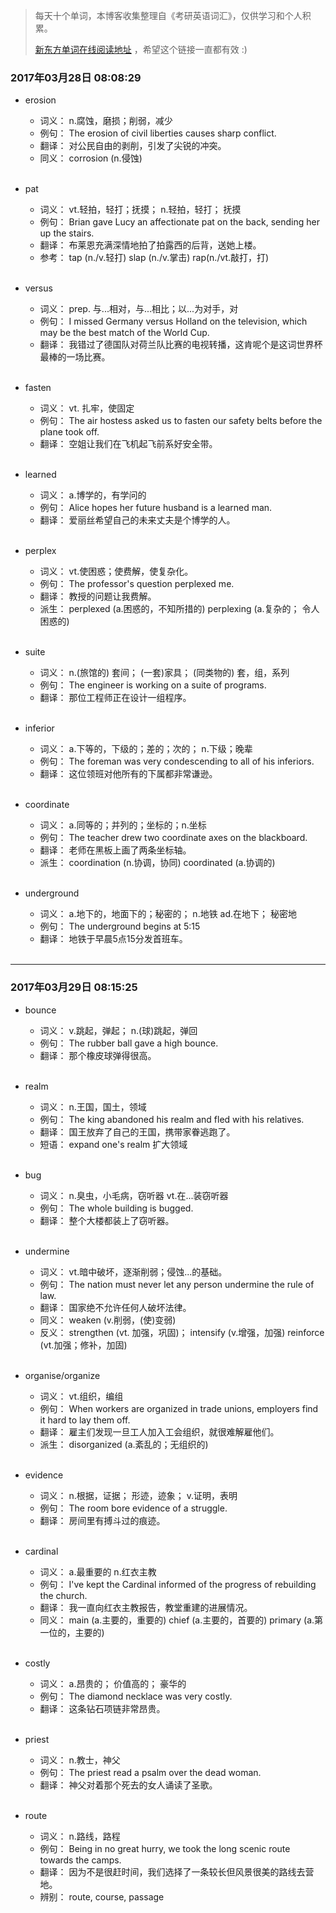 > 每天十个单词，本博客收集整理自《考研英语词汇》，仅供学习和个人积累。
>
> [新东方单词在线阅读地址](http://download.dogwood.com.cn/online/kychlx/iPhone.html) ，希望这个链接一直都有效 :)

### 2017年03月28日 08:08:29

- erosion
  * 词义：  n.腐蚀，磨损；削弱，减少
  * 例句：  The erosion of civil liberties causes sharp conflict.
  * 翻译：  对公民自由的剥削，引发了尖锐的冲突。
  * 同义：  corrosion (n.侵蚀)
  <br>

- pat
  * 词义：  vt.轻拍，轻打；抚摸； n.轻拍，轻打； 抚摸
  * 例句：  Brian gave Lucy an affectionate pat on the back, sending her up the stairs.
  * 翻译：  布莱恩充满深情地拍了拍露西的后背，送她上楼。
  * 参考：  tap (n./v.轻打) slap (n./v.掌击) rap(n./vt.敲打，打)
  <br>

- versus
  * 词义：  prep. 与...相对，与...相比；以...为对手，对
  * 例句：  I missed Germany versus Holland on the television, which may be the best match of the World Cup.
  * 翻译：  我错过了德国队对荷兰队比赛的电视转播，这肯呢个是这词世界杯最棒的一场比赛。
  <br>

- fasten
  * 词义：  vt. 扎牢，使固定
  * 例句：  The air hostess asked us to fasten our safety belts before the plane took off.
  * 翻译：  空姐让我们在飞机起飞前系好安全带。
  <br>

- learned
  * 词义：  a.博学的，有学问的
  * 例句：  Alice hopes her future husband is a learned man.
  * 翻译：  爱丽丝希望自己的未来丈夫是个博学的人。
  <br>

- perplex
  * 词义：  vt.使困惑；使费解，使复杂化。
  * 例句：  The professor's question perplexed me.
  * 翻译：  教授的问题让我费解。
  * 派生：  perplexed (a.困惑的，不知所措的) perplexing (a.复杂的； 令人困惑的)
  <br>

- suite
  * 词义：  n.(旅馆的) 套间； (一套)家具； (同类物的) 套，组，系列
  * 例句：  The engineer is working on a suite of programs.
  * 翻译：  那位工程师正在设计一组程序。
  <br>

- inferior
  * 词义：  a.下等的，下级的；差的；次的； n.下级；晚辈
  * 例句：  The foreman was very condescending to all of his inferiors.
  * 翻译：  这位领班对他所有的下属都非常谦逊。
  <br>

- coordinate
  * 词义：  a.同等的；并列的；坐标的；n.坐标
  * 例句：  The teacher drew two coordinate axes on the blackboard.
  * 翻译：  老师在黑板上画了两条坐标轴。
  * 派生：  coordination (n.协调，协同) coordinated (a.协调的)
  <br>

- underground
  * 词义：  a.地下的，地面下的；秘密的； n.地铁 ad.在地下； 秘密地
  * 例句：  The underground begins at 5:15
  * 翻译：  地铁于早晨5点15分发首班车。
  <br>

---
### 2017年03月29日 08:15:25

- bounce
  * 词义：  v.跳起，弹起； n.(球)跳起，弹回
  * 例句：  The rubber ball gave a high bounce.
  * 翻译：  那个橡皮球弹得很高。
  <br>

- realm
  * 词义：  n.王国，国土，领域
  * 例句：  The king abandoned his realm and fled with his relatives.
  * 翻译：  国王放弃了自己的王国，携带家眷逃跑了。
  * 短语：  expand one's realm 扩大领域
  <br>

- bug
  * 词义：  n.臭虫，小毛病，窃听器 vt.在...装窃听器
  * 例句：  The whole building is bugged.
  * 翻译：  整个大楼都装上了窃听器。
  <br>

- undermine
  * 词义：  vt.暗中破坏，逐渐削弱；侵蚀...的基础。
  * 例句：  The nation must never let any person undermine the rule of law.
  * 翻译：  国家绝不允许任何人破坏法律。
  * 同义：  weaken (v.削弱，(使)变弱)
  * 反义：  strengthen (vt. 加强，巩固)； intensify (v.增强，加强) reinforce (vt.加强；修补，加固)
  <br>

- organise/organize
  * 词义：  vt.组织，编组
  * 例句：  When workers are organized in trade unions, employers find it hard to lay them off.
  * 翻译：  雇主们发现一旦工人加入工会组织，就很难解雇他们。
  * 派生：  disorganized (a.紊乱的；无组织的)
  <br>

- evidence
  * 词义：  n.根据，证据； 形迹，迹象； v.证明，表明
  * 例句：  The room bore evidence of a struggle.
  * 翻译：  房间里有搏斗过的痕迹。
  <br>

- cardinal
  * 词义：  a.最重要的  n.红衣主教
  * 例句：  I've kept the Cardinal informed of the progress of rebuilding the church.
  * 翻译：  我一直向红衣主教报告，教堂重建的进展情况。
  * 同义：  main (a.主要的，重要的) chief (a.主要的，首要的) primary (a.第一位的，主要的)
  <br>

- costly
  * 词义：  a.昂贵的； 价值高的； 豪华的
  * 例句：  The diamond necklace was very costly.
  * 翻译：  这条钻石项链非常昂贵。
  <br>

- priest
  * 词义：  n.教士，神父
  * 例句：  The priest read a psalm over the dead woman.
  * 翻译：  神父对着那个死去的女人诵读了圣歌。
  <br>

- route
  * 词义：  n.路线，路程
  * 例句：  Being in no great hurry, we took the long scenic route towards the camps.
  * 翻译：  因为不是很赶时间，我们选择了一条较长但风景很美的路线去营地。
  * 辨别：  route, course, passage
  <br>